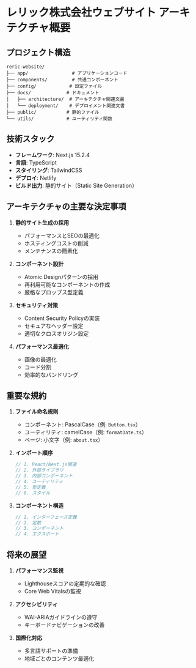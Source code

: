 # レリック株式会社ウェブサイト アーキテクチャ概要

## プロジェクト構造

```
reric-website/
├── app/                # アプリケーションコード
├── components/         # 共通コンポーネント
├── config/            # 設定ファイル
├── docs/             # ドキュメント
│   ├── architecture/  # アーキテクチャ関連文書
│   └── deployment/    # デプロイメント関連文書
├── public/           # 静的ファイル
└── utils/            # ユーティリティ関数
```

## 技術スタック

- **フレームワーク**: Next.js 15.2.4
- **言語**: TypeScript
- **スタイリング**: TailwindCSS
- **デプロイ**: Netlify
- **ビルド出力**: 静的サイト（Static Site Generation）

## アーキテクチャの主要な決定事項

1. **静的サイト生成の採用**
   - パフォーマンスとSEOの最適化
   - ホスティングコストの削減
   - メンテナンスの簡素化

2. **コンポーネント設計**
   - Atomic Designパターンの採用
   - 再利用可能なコンポーネントの作成
   - 厳格なプロップス型定義

3. **セキュリティ対策**
   - Content Security Policyの実装
   - セキュアなヘッダー設定
   - 適切なクロスオリジン設定

4. **パフォーマンス最適化**
   - 画像の最適化
   - コード分割
   - 効率的なバンドリング

## 重要な規約

1. **ファイル命名規則**
   - コンポーネント: PascalCase（例: `Button.tsx`）
   - ユーティリティ: camelCase（例: `formatDate.ts`）
   - ページ: 小文字（例: `about.tsx`）

2. **インポート順序**
   ```typescript
   // 1. React/Next.js関連
   // 2. 外部ライブラリ
   // 3. 内部コンポーネント
   // 4. ユーティリティ
   // 5. 型定義
   // 6. スタイル
   ```

3. **コンポーネント構造**
   ```typescript
   // 1. インターフェース定義
   // 2. 定数
   // 3. コンポーネント
   // 4. エクスポート
   ```

## 将来の展望

1. **パフォーマンス監視**
   - Lighthouseスコアの定期的な確認
   - Core Web Vitalsの監視

2. **アクセシビリティ**
   - WAI-ARIAガイドラインの遵守
   - キーボードナビゲーションの改善

3. **国際化対応**
   - 多言語サポートの準備
   - 地域ごとのコンテンツ最適化 
